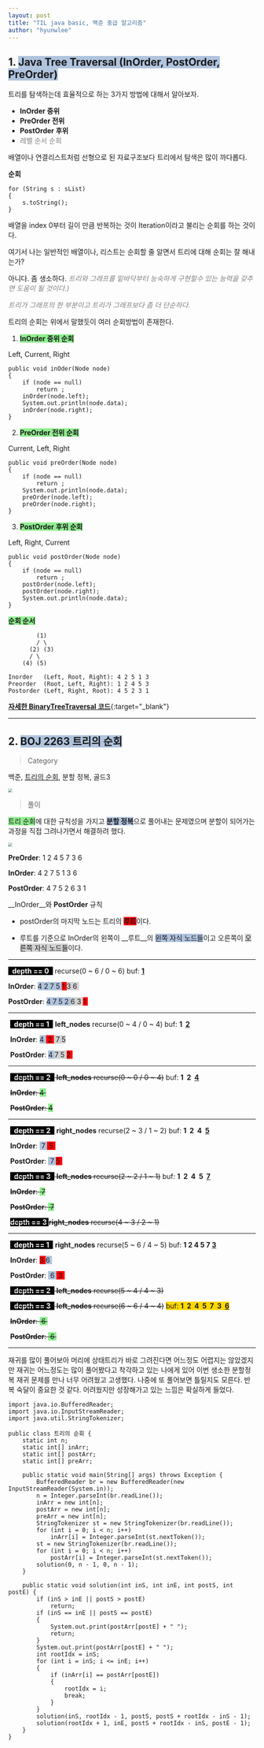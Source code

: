 ```yaml
---
layout: post
title: "TIL java basic, 백준 중급 알고리즘"
author: "hyunwlee"
---
```


## 1. <span style="background-color:lightsteelblue">Java Tree Traversal (InOrder, PostOrder, PreOrder)</span>

트리를 탐색하는데 효율적으로 하는 3가지 방법에 대해서 알아보자.

- __InOrder 중위__
- __PreOrder 전위__
- __PostOrder 후위__
- <span style="color:gray">레벨 순서 순회</span>

배열이나 연결리스트처럼 선형으로 된 자료구조보다 트리에서 탐색은 많이 까다롭다.

__순회__

```
for (String s : sList)
{
	s.toString();
}
```

배열을 index 0부터 길이 만큼 반복하는 것이 Iteration이라고 불리는 순회를 하는 것이다.

여기서 나는 일반적인 배열이나, 리스트는 순회할 줄 알면서 트리에 대해 순회는 잘 해내는가?

아니다. 좀 생소하다. <span style="color:grey">_트리와 그래프를 밑바닥부터 능숙하게 구현할수 있는 능력을 갖추면 도움이 될 것이다.)_</span>

<span style="color:grey">_트리가 그래프의 한 부분이고 트리가 그래프보다 좀 더 단순하다._</span>

트리의 순회는 위에서 말했듯이 여러 순회방법이 존재한다.



1. <span style="background-color:lightgreen">__InOrder 중위 순회__</span>

Left, Current, Right

```
public void inOder(Node node)
{
	if (node == null)
		return ;
	inOrder(node.left);
	System.out.println(node.data);
	inOrder(node.right);
}
```



2. <span style="background-color:lightgreen">__PreOrder 전위 순회__</span>

Current, Left, Right

```
public void preOrder(Node node)
{
	if (node == null)
		return ;
	System.out.println(node.data);
	preOrder(node.left);
	preOrder(node.right);
}
```



3. <span style="background-color:lightgreen">__PostOrder 후위 순회__</span>

Left, Right, Current

```
public void postOrder(Node node)
{
	if (node == null)
		return ;
	postOrder(node.left);
	postOrder(node.right);
	System.out.println(node.data);
}
```



<span style="background-color:lightgreen">__순회 순서__</span>

```
        (1)
        / \
      (2) (3)
      / \
    (4) (5)

Inorder   (Left, Root, Right): 4 2 5 1 3
Preorder  (Root, Left, Right): 1 2 4 5 3
Postorder (Left, Right, Root): 4 5 2 3 1
```

[__자세한 BinaryTreeTraversal 코드__](https://github.com/hyunwlee-dev/problem-solving/blob/master/datastructure/tree/Binary_Tree_Traversal.md){:target="_blank"}

---

## 2. <span style="background-color:lightsteelblue">BOJ 2263 트리의 순회</span>

> Category

백준, [트리의 순회](https://www.acmicpc.net/problem/2263), 분할 정복, 골드3

<img src="https://github.com/hyunwlee-dev/TIL/blob/fdc991f388d5b26d47b85afe210ba42a38d95ae7/images/tree/treeTraversal.png?raw=true" style="zoom:50%;" />  




> 풀이

<span style="background-color:lightgreen">트리 순회</span>에 대한 규칙성을 가지고 <span style="background-color:lightsteelblue">__분할 정복__</span>으로 풀어내는 문제였으며 분할이 되어가는 과정을 직접 그려나가면서 해결하려 했다.



<img src="https://github.com/hyunwlee-dev/TIL/blob/258c2c2b5e58b3bbd89b8f1ff183cfb55f3d08f1/images/tree/tree5.png?raw=true" style="zoom:50%;" />

__PreOrder__:   1 2 4 5 7 3 6

__InOrder__:      4 2 7 5 1 3 6

__PostOrder__: 4 7 5 2 6 3 1



__InOrder__와 __PostOrder__ 규칙

- postOrder의 마지막 노드는 트리의 <span style="background-color:red">__루트__</span>이다.

- 루트를 기준으로 InOrder의 왼쪽이 __루트__의 <span style="background-color:lightsteelblue">왼쪽 자식 노드들</span>이고 오른쪽이 <span style="background-color:lightgray">오른쪽 자식 노드들</span>이다.

---

<span style="background-color:black; color:white">  __depth == 0__  </span> 	 recurse(0 ~ 6 /  0 ~ 6)								          <span style="background-color:white"> buf: <u>__1__</u> </span>

__InOrder__:      <span style="background-color:lightsteelblue"> 4 2 7 5 </span><span style="background-color:red">  1 </span><span style="background-color:lightgray"> 3 6 </span>

__PostOrder__: <span style="background-color:lightsteelblue"> 4 7 5 2 </span><span style="background-color:lightgray"> 6 3 </span><span style="background-color:red"> 1 </span>

---

​			<span style="background-color:black; color:white">  __depth == 1__  </span> 	__left_nodes__ recurse(0 ~ 4 /  0 ~ 4)	     		<span style="background-color:white"> buf: __1  <u>2</u>__ </span>

​			__InOrder__:      <span style="background-color:lightsteelblue"> 4 </span><span style="background-color:red"> 2 </span><span style="background-color:lightgray"> 7 5  </span>

​			__PostOrder__: <span style="background-color:lightsteelblue"> 4 </span><span style="background-color:lightgray"> 7  5 </span><span style="background-color:red"> 2 </span>

---

​						~~<span style="background-color:black; color:white">  __depth == 2__  </span> 	__left_nodes__ recurse(0 ~ 0 /  0 ~ 4)~~	    	<span style="background-color:white"> buf: __1  2  <u>4</u>__ </span>

​						~~__InOrder__:      <span style="background-color:lightgreen"> 4 </span>~~

​						~~__PostOrder__: <span style="background-color:lightgreen"> 4 </span>~~

---

​						<span style="background-color:black; color:white">  __depth == 2__  </span> 	__right_nodes__ recurse(2 ~ 3 /  1 ~ 2) 		<span style="background-color:white"> buf: __1  2  4  <u>5</u>__ </span>

​						__InOrder__:      <span style="background-color:lightsteelblue"> 7 </span><span style="background-color:red"> 5 </span>

​						__PostOrder__: <span style="background-color:lightsteelblue"> 7 </span><span style="background-color:red"> 5 </span>

​									~~<span style="background-color:black; color:white">  __depth == 3__  </span> 	__left_nodes__ recurse(2 ~ 2 /  1 ~ 1)~~ 	   <span style="background-color:white"> buf: __1  2  4  5  <u>7</u>__ </span>

​									~~__InOrder__:      <span style="background-color:lightgreen"> 7 </span>~~

​									~~__PostOrder__: <span style="background-color:lightgreen"> 7 </span>~~

​									~~<span style="background-color:black; color:white">  __depth == 3__  </span> 	__right_nodes__ recurse(4 ~ 3 /  2 ~ 1)~~ 

---

​			<span style="background-color:black; color:white">  __depth == 1__  </span>    __right_nodes__ recurse(5 ~ 6 / 4 ~ 5)				buf: __1  2  4  5  7  <u>3</u>__ 

​			__InOrder__:      <span style="background-color:red"> 3 </span><span style="background-color:lightsteelblue"> 6 </span>

​			__PostOrder__:  <span style="background-color:lightsteelblue"> 6 </span><span style="background-color:red"> 3 </span>

​						~~<span style="background-color:black; color:white">  __depth == 2__  </span> 	__left_nodes__ recurse(5 ~ 4 /  4 ~ 3)~~

​									~~<span style="background-color:black; color:white">  __depth == 3__  </span> 	__left_nodes__ recurse(6 ~ 6 /  4 ~ 4)~~ 	   <span style="background-color:gold"> buf: __1  2  4  5  7  3  <u>6</u>__ </span>

​									~~__InOrder__:      <span style="background-color:lightgreen"> 6 </span>~~

​									~~__PostOrder__: <span style="background-color:lightgreen"> 6 </span>~~

---

재귀를 많이 풀어보아 머리에 상태트리가 바로 그려진다면 어느정도 어렵지는 않았겠지만 재귀는 어느정도는 많이 풀어봤다고 착각하고 있는 나에게 있어 이번 생소한 분할정복 재귀 문제를 만나 너무 어려웠고 고생했다. 나중에 또 풀어보면 틀릴지도 모른다. 반복 숙달이 중요한 것 같다. 어려웠지만 성장해가고 있는 느낌은 확실하게 들었다.


```
import java.io.BufferedReader;
import java.io.InputStreamReader;
import java.util.StringTokenizer;

public class 트리의 순회 {
    static int n;
    static int[] inArr;
    static int[] postArr;
    static int[] preArr;

    public static void main(String[] args) throws Exception {
        BufferedReader br = new BufferedReader(new InputStreamReader(System.in));
        n = Integer.parseInt(br.readLine());
        inArr = new int[n];
        postArr = new int[n];
        preArr = new int[n];
        StringTokenizer st = new StringTokenizer(br.readLine());
        for (int i = 0; i < n; i++)
            inArr[i] = Integer.parseInt(st.nextToken());
        st = new StringTokenizer(br.readLine());
        for (int i = 0; i < n; i++)
            postArr[i] = Integer.parseInt(st.nextToken());
        solution(0, n - 1, 0, n - 1);
    }

    public static void solution(int inS, int inE, int postS, int postE) {
        if (inS > inE || postS > postE)
            return;
        if (inS == inE || postS == postE)
        {
            System.out.print(postArr[postE] + " ");
            return;
        }
        System.out.print(postArr[postE] + " ");
        int rootIdx = inS;
        for (int i = inS; i <= inE; i++)
        {
            if (inArr[i] == postArr[postE])
            {
                rootIdx = i;
                break;
            }
        }
        solution(inS, rootIdx - 1, postS, postS + rootIdx - inS - 1);
        solution(rootIdx + 1, inE, postS + rootIdx - inS, postE - 1);
    }
}
```


